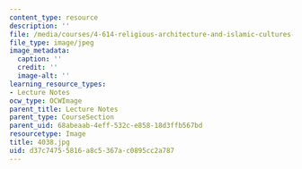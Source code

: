 ```yaml
---
content_type: resource
description: ''
file: /media/courses/4-614-religious-architecture-and-islamic-cultures-fall-2002/d37c74755816a8c5367ac0895cc2a787_4038.jpg
file_type: image/jpeg
image_metadata:
  caption: ''
  credit: ''
  image-alt: ''
learning_resource_types:
- Lecture Notes
ocw_type: OCWImage
parent_title: Lecture Notes
parent_type: CourseSection
parent_uid: 68abeaab-4eff-532c-e858-18d3ffb567bd
resourcetype: Image
title: 4038.jpg
uid: d37c7475-5816-a8c5-367a-c0895cc2a787
---
```

